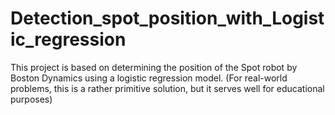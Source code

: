# Detection_spot_position_with_Logistic_regression
This project is based on determining the position of the Spot robot by Boston Dynamics using a logistic regression model. (For real-world problems, this is a rather primitive solution, but it serves well for educational purposes) 
